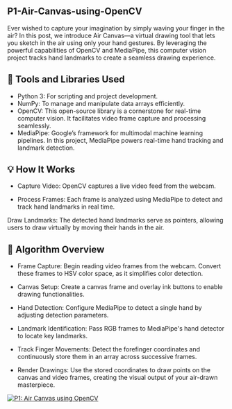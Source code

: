 ## P1-Air-Canvas-using-OpenCV

Ever wished to capture your imagination by simply waving your finger in the air?
In this post, we introduce Air Canvas—a virtual drawing tool that lets you sketch in the air using only your hand gestures. By leveraging the powerful capabilities of OpenCV and MediaPipe, this computer vision project tracks hand landmarks to create a seamless drawing experience.

## 🔧 Tools and Libraries Used

- Python 3: For scripting and project development.
- NumPy: To manage and manipulate data arrays efficiently.
- OpenCV: This open-source library is a cornerstone for real-time computer vision. It facilitates video frame capture and processing seamlessly.
- MediaPipe: Google’s framework for multimodal machine learning pipelines. In this project, MediaPipe powers real-time hand tracking and landmark detection.

## 💡 How It Works

- Capture Video: OpenCV captures a live video feed from the webcam.

- Process Frames: Each frame is analyzed using MediaPipe to detect and track hand landmarks in real time.

Draw Landmarks: The detected hand landmarks serve as pointers, allowing users to draw virtually by moving their hands in the air.

## 🧩 Algorithm Overview

- Frame Capture: Begin reading video frames from the webcam. Convert these frames to HSV color space, as it simplifies color detection.

- Canvas Setup: Create a canvas frame and overlay ink buttons to enable drawing functionalities.

- Hand Detection: Configure MediaPipe to detect a single hand by adjusting detection parameters.

- Landmark Identification: Pass RGB frames to MediaPipe's hand detector to locate key landmarks.

- Track Finger Movements: Detect the forefinger coordinates and continuously store them in an array across successive frames.

- Render Drawings: Use the stored coordinates to draw points on the canvas and video frames, creating the visual output of your air-drawn masterpiece.

[![P1: Air Canvas using OpenCV](https://img.youtube.com/vi/8DDkfa2tvro/0.jpg)](https://youtu.be/8DDkfa2tvro)
